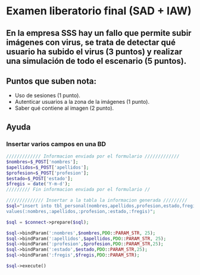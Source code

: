 # Examen liberatorio final (SAD + IAW)
## En la empresa SSS hay un fallo que permite subir imágenes con virus, se trata de detectar qué usuario ha subido el virus (3 puntos) y realizar una simulación de todo el escenario (5 puntos).
## Puntos que suben nota:
- Uso de sesiones (1 punto).
- Autenticar usuarios a la zona de la imágenes (1 punto).
- Saber qué contiene al imagen (2 punto).

## Ayuda
### Insertar varios campos en una BD
```PHP
///////////// Informacion enviada por el formulario /////////////
$nombres=$_POST['nombres'];
$apellidos=$_POST['apellidos'];
$profesion=$_POST['profesion'];
$estado=$_POST['estado'];
$fregis = date('Y-m-d');
///////// Fin informacion enviada por el formulario //

////////////// Insertar a la tabla la informacion generada /////////
$sql="insert into tbl_personal(nombres,apellidos,profesion,estado,fregis) 
values(:nombres,:apellidos,:profesion,:estado,:fregis)";

$sql = $connect->prepare($sql);

$sql->bindParam(':nombres',$nombres,PDO::PARAM_STR, 25);
$sql->bindParam(':apellidos',$apellidos,PDO::PARAM_STR, 25);
$sql->bindParam(':profesion',$profesion,PDO::PARAM_STR,25);
$sql->bindParam(':estado',$estado,PDO::PARAM_STR,25);
$sql->bindParam(':fregis',$fregis,PDO::PARAM_STR);

$sql->execute()
```
